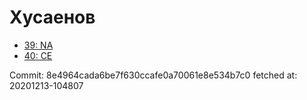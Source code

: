 # Хусаенов
- [39: NA](39.md)
- [40: CE](40.md)

Commit: 8e4964cada6be7f630ccafe0a70061e8e534b7c0
 fetched at: 20201213-104807
